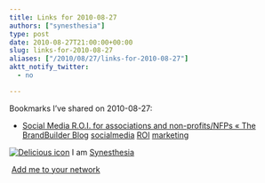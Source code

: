 ```yaml
---
title: Links for 2010-08-27
authors: ["synesthesia"]
type: post
date: 2010-08-27T21:00:00+00:00
slug: links-for-2010-08-27 
aliases: ["/2010/08/27/links-for-2010-08-27"]
aktt_notify_twitter:
  - no

---
```

Bookmarks I&#8217;ve shared on 2010-08-27:

  * [Social Media R.O.I. for associations and non-profits/NFPs &laquo; The BrandBuilder Blog][1] 
    [socialmedia][2] [ROI][3] [marketing][4] </li> </ul> 
    
    <p class="deliciouslink">
      <a href="https://del.icio.us/synesthesia" title="See all my bookmarks on del.icio.us"><img src="https://www.synesthesia.co.uk/images/deliciousicon.jpg" alt="Delicious icon" /></a>&nbsp;I am <a href="https://del.icio.us/synesthesia" title="See all my bookmarks on del.icio.us">Synesthesia</a>
    </p>
    
    <p class="deliciouslink">
      <a href="https://del.icio.us/network?add=synesthesia" title="Add me to your del.icio.us network"><img src="https://www.synesthesia.co.uk/images/add.gif" alt="" /></a>&nbsp;<a href="https://del.icio.us/network?add=synesthesia" title="Add me to your del.icio.us network">Add me to your network</a>
    </p>

 [1]: https://thebrandbuilder.wordpress.com/2010/08/25/social-media-r-o-i-for-associations-and-non-profitsnfps
 [2]: https://delicious.com/synesthesia/socialmedia
 [3]: https://delicious.com/synesthesia/ROI
 [4]: https://delicious.com/synesthesia/marketing
